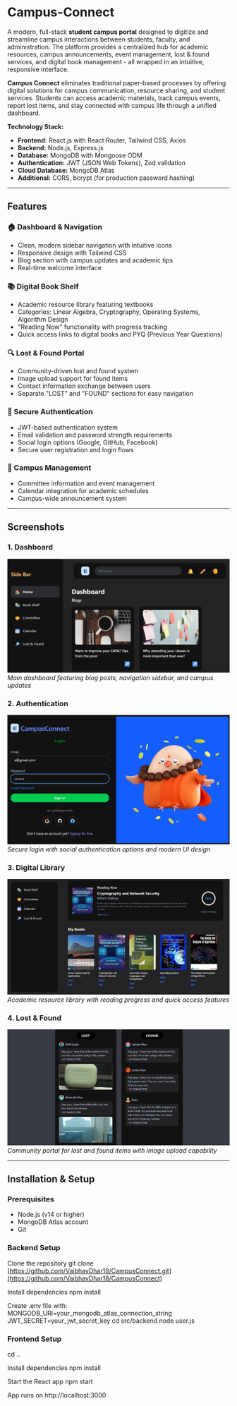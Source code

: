 # Campus-Connect

A modern, full-stack **student campus portal** designed to digitize and streamline campus interactions between students, faculty, and administration. The platform provides a centralized hub for academic resources, campus announcements, event management, lost & found services, and digital book management - all wrapped in an intuitive, responsive interface.

**Campus Connect** eliminates traditional paper-based processes by offering digital solutions for campus communication, resource sharing, and student services. Students can access academic materials, track campus events, report lost items, and stay connected with campus life through a unified dashboard.

**Technology Stack:**
- **Frontend:** React.js with React Router, Tailwind CSS, Axios
- **Backend:** Node.js, Express.js 
- **Database:** MongoDB with Mongoose ODM
- **Authentication:** JWT (JSON Web Tokens), Zod validation
- **Cloud Database:** MongoDB Atlas
- **Additional:** CORS, bcrypt (for production password hashing)

---

## Features

### 🏠 Dashboard & Navigation
- Clean, modern sidebar navigation with intuitive icons
- Responsive design with Tailwind CSS
- Blog section with campus updates and academic tips
- Real-time welcome interface

### 📚 Digital Book Shelf
- Academic resource library featuring textbooks
- Categories: Linear Algebra, Cryptography, Operating Systems, Algorithm Design
- "Reading Now" functionality with progress tracking
- Quick access links to digital books and PYQ (Previous Year Questions)

### 🔍 Lost & Found Portal
- Community-driven lost and found system
- Image upload support for found items
- Contact information exchange between users
- Separate "LOST" and "FOUND" sections for easy navigation

### 🔐 Secure Authentication
- JWT-based authentication system
- Email validation and password strength requirements
- Social login options (Google, GitHub, Facebook)
- Secure user registration and login flows

### 📅 Campus Management
- Committee information and event management
- Calendar integration for academic schedules
- Campus-wide announcement system

---

## Screenshots

### 1. Dashboard
![Dashboard](images/dashboard.png)
*Main dashboard featuring blog posts, navigation sidebar, and campus updates*

### 2. Authentication
![Login Page](images/login.png)
*Secure login with social authentication options and modern UI design*

### 3. Digital Library
![Book Shelf](images/bookshelf.png)
*Academic resource library with reading progress and quick access features*

### 4. Lost & Found
![Lost and Found](images/lostandfound.png)
*Community portal for lost and found items with image upload capability*

---

## Installation & Setup

### Prerequisites
- Node.js (v14 or higher)
- MongoDB Atlas account
- Git

### Backend Setup

Clone the repository
git clone [https://github.com/VaibhavDhar18/CampusConnect.git](https://github.com/VaibhavDhar18/CampusConnect)

Install dependencies
npm install

Create .env file with:
MONGODB_URI=your_mongodb_atlas_connection_string
JWT_SECRET=your_jwt_secret_key
cd src/backend
node user.js

### Frontend Setup
cd ..

Install dependencies
npm install

Start the React app
npm start

App runs on http://localhost:3000
